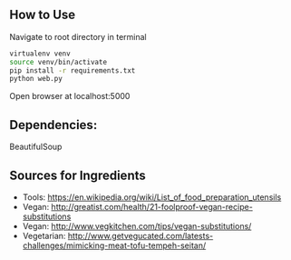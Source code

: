 ## How to Use
Navigate to root directory in terminal
```bash
virtualenv venv
source venv/bin/activate
pip install -r requirements.txt
python web.py
```
Open browser at localhost:5000

## Dependencies:
BeautifulSoup

## Sources for Ingredients
- Tools: https://en.wikipedia.org/wiki/List_of_food_preparation_utensils
- Vegan: http://greatist.com/health/21-foolproof-vegan-recipe-substitutions
- Vegan: http://www.vegkitchen.com/tips/vegan-substitutions/
- Vegetarian: http://www.getvegucated.com/latests-challenges/mimicking-meat-tofu-tempeh-seitan/